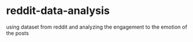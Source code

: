 # reddit-data-analysis
using dataset from reddit and analyzing the engagement  to the emotion of the posts
